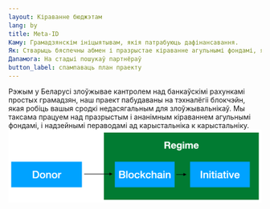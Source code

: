 ```yaml
---
layout: Кіраванне бюджэтам
lang: by
title: Meta-ID
Каму: Грамадзянскім ініцыятывам, якія патрабуюць дафінансавання.
Як: Стварыць бяспечны абмен і празрыстае кіраванне агульнымі фондамі, як лакальнага, так і нацыянальнага ўзроўню 
Дапамога: На стадыі пошукаў партнёраў
button_label: спампаваць план праекту
---
```


Рэжым у Беларусі злоўжывае кантролем над банкаўскімі рахункамі простых грамадзян, наш праект пабудаваны на тэхналёгіі блокчэйн, якая робіць вашыя сродкі недасягальным для злоўжывальнікаў. Мы таксама працуем над празрыстым і ананімным кіраваннем агульнымі фондамі, і надзейнымі пераводамі ад карыстальніка к карыстальніку.  
![An image](./img/budget-governance.png)

